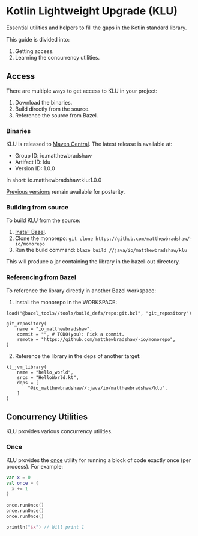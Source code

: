# Kotlin Lightweight Upgrade (KLU)

Essential utilities and helpers to fill the gaps in the Kotlin standard library.

This guide is divided into:

1. Getting access.
2. Learning the concurrency utilities.

## Access

There are multiple ways to get access to KLU in your project:

1. Download the binaries.
2. Build directly from the source.
3. Reference the source from Bazel.

### Binaries

KLU is released to [Maven Central](https://repo1.maven.org/maven2). The latest release is available at:

- Group ID: io.matthewbradshaw
- Artifact ID: klu
- Version ID: 1.0.0

In short: io.matthewbradshaw:klu:1.0.0

[Previous versions](https://search.maven.org/artifact/io.matthewbradshaw/klu) remain available for posterity.

### Building from source

To build KLU from the source:

1. [Install Bazel](https://docs.bazel.build/versions/main/install.html).
2. Clone the monorepo: `git clone https://github.com/matthewbradshaw/-io/monorepo`
3. Run the build command: `blaze build //java/io/matthewbradshaw/klu`

This will produce a jar containing the library in the bazel-out directory.

### Referencing from Bazel

To reference the library directly in another Bazel workspace:

1. Install the monorepo in the WORKSPACE:

```
load("@bazel_tools//tools/build_defs/repo:git.bzl", "git_repository")

git_repository(
    name = "io_matthewbradshaw",
    commit = "", # TODO(you): Pick a commit.
    remote = "https://github.com/matthewbradshaw/-io/monorepo",
)
```

2. Reference the library in the deps of another target:

```
kt_jvm_library(
    name = "hello_world",
    srcs = "HelloWorld.kt",
    deps = [
        "@io_matthewbradshaw//:java/io/matthewbradshaw/klu",
    ]
)
```

## Concurrency Utilities

KLU provides various concurrency utilities.

### Once

KLU provides the [once](https://github.com/matthewbradshaw-io/monorepo/blob/main/java/io/matthewbradshaw/klu/concurrency/Once.kt) utility for running a block of code exactly once (per process). For example:

```kotlin
var x = 0
val once = {
  x += 1
}

once.runOnce()
once.runOnce()
once.runOnce()

println("$x") // Will print 1
```